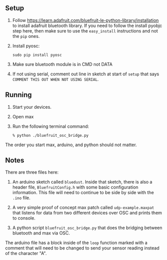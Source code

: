 ## Setup ##

1. Follow https://learn.adafruit.com/bluefruit-le-python-library/installation to install adafruit bluetooth library. If you need to follow the install pyobjc step here, then make sure to use the ``easy_install`` instructions and not the ``pip`` ones.

2. Install pyosc:
    ```
    sudo pip install pyosc
    ```

3. Make sure bluetooth module is in CMD not DATA

4. If not using serial, comment out line in sketch at start of ``setup`` that says ``COMMENT THIS OUT WHEN NOT USING SERIAL``.

## Running ##

1. Start your devices.

2. Open max

3. Run the following terminal command:
    ```
    % python ./bluefruit_osc_bridge.py
    ```

The order you start max, arduino, and python should not matter.


## Notes ##

There are three files here:

1. An arduino sketch called ``bluedust``. Inside that sketch, there is also a header file, ``BluefruitConfig.h`` with some basic configuration information. This file will need to continue to be side by side with the ``.ino`` file.

2. A very simple proof of concept max patch called ``udp-example.maxpat`` that listens for data from two different devices over OSC and prints them to console.

3. A python script ``bluefruit_osc_bridge.py`` that does the bridging between bluetooth and max via OSC.

The arduino file has a block inside of the ``loop`` function marked with a comment that will need to be changed to send your sensor reading instead of the character "A".
